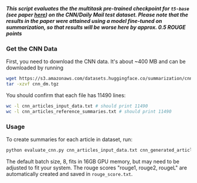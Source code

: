 ***This script evaluates the the multitask pre-trained checkpoint for ``t5-base`` (see paper [here](https://arxiv.org/pdf/1910.10683.pdf)) on the CNN/Daily Mail test dataset. Please note that the results in the paper were attained using a model fine-tuned on summarization, so that results will be worse here by approx. 0.5 ROUGE points***

### Get the CNN Data
First, you need to download the CNN data. It's about ~400 MB and can be downloaded by 
running 

```bash
wget https://s3.amazonaws.com/datasets.huggingface.co/summarization/cnn_dm.tgz
tar -xzvf cnn_dm.tgz
```

You should confirm that each file has 11490 lines:

```bash
wc -l cnn_articles_input_data.txt # should print 11490
wc -l cnn_articles_reference_summaries.txt # should print 11490
```

### Usage

To create summaries for each article in dataset, run:
```bash
python evaluate_cnn.py cnn_articles_input_data.txt cnn_generated_articles_summaries.txt cnn_articles_reference_summaries.txt rouge_score.txt
```
The default batch size, 8, fits in 16GB GPU memory, but may need to be adjusted to fit your system.
The rouge scores "rouge1, rouge2, rougeL" are automatically created and saved in ``rouge_score.txt``.
